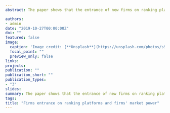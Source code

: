 ```yaml
---
abstract: The paper shows that the entrance of new firms on ranking platforms (e.g., Amazon or Google) can lead to an increase in the price charged by firms already presented on the market despite increased market competition.

authors:
- admin
date: "2019-10-27T00:00:00Z"
doi: ""
featured: false
image:
  caption: 'Image credit: [**Unsplash**](https://unsplash.com/photos/s9CC2SKySJM)'
  focal_point: ""
  preview_only: false
links:
projects:
publication: ""
publication_short: ""
publication_types:
- "3"
slides:
summary: The paper shows that the entrance of new firms on ranking platforms (e.g., Amazon or Google) can lead to an increase in the price charged by firms already presented on the market despite increased market competition.
tags:
title: "Firms entrance on ranking platforms and firms' market power"
---
```

